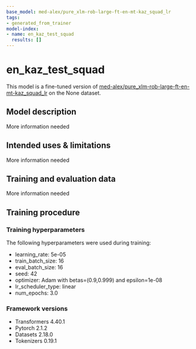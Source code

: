```yaml
---
base_model: med-alex/pure_xlm-rob-large-ft-en-mt-kaz_squad_lr
tags:
- generated_from_trainer
model-index:
- name: en_kaz_test_squad
  results: []
---
```


<!-- This model card has been generated automatically according to the information the Trainer had access to. You
should probably proofread and complete it, then remove this comment. -->

# en_kaz_test_squad

This model is a fine-tuned version of [med-alex/pure_xlm-rob-large-ft-en-mt-kaz_squad_lr](https://huggingface.co/med-alex/pure_xlm-rob-large-ft-en-mt-kaz_squad_lr) on the None dataset.

## Model description

More information needed

## Intended uses & limitations

More information needed

## Training and evaluation data

More information needed

## Training procedure

### Training hyperparameters

The following hyperparameters were used during training:
- learning_rate: 5e-05
- train_batch_size: 16
- eval_batch_size: 16
- seed: 42
- optimizer: Adam with betas=(0.9,0.999) and epsilon=1e-08
- lr_scheduler_type: linear
- num_epochs: 3.0

### Framework versions

- Transformers 4.40.1
- Pytorch 2.1.2
- Datasets 2.18.0
- Tokenizers 0.19.1
